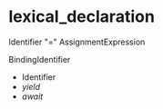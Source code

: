 # lexical_declaration

Identifier "=" AssignmentExpression

BindingIdentifier

- Identifier
- _yield_
- _await_
